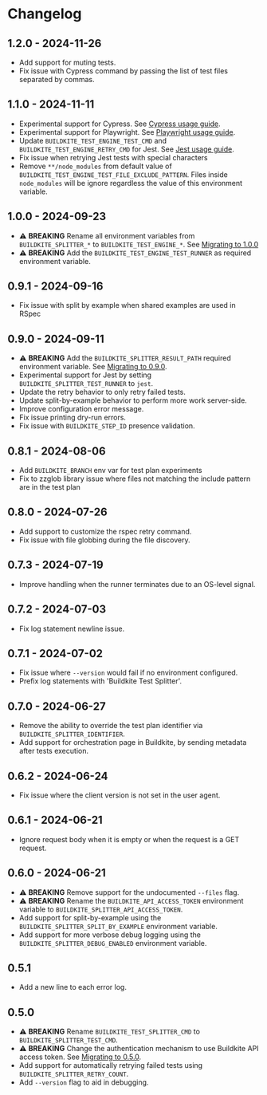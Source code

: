 # Changelog

## 1.2.0 - 2024-11-26
- Add support for muting tests.
- Fix issue with Cypress command by passing the list of test files separated by commas.

## 1.1.0 - 2024-11-11
- Experimental support for Cypress. See [Cypress usage guide](./docs/cypress.md).
- Experimental support for Playwright. See [Playwright usage guide](./docs/playwright.md).
- Update `BUILDKITE_TEST_ENGINE_TEST_CMD` and `BUILDKITE_TEST_ENGINE_RETRY_CMD` for Jest. See [Jest usage guide](./docs/jest.md).
- Fix issue when retrying Jest tests with special characters
- Remove `**/node_modules` from default value of `BUILDKITE_TEST_ENGINE_TEST_FILE_EXCLUDE_PATTERN`. Files inside `node_modules` will be ignore regardless the value of this environment variable.

## 1.0.0 - 2024-09-23
- ⚠️ **BREAKING** Rename all environment variables from `BUILDKITE_SPLITTER_*` to `BUILDKITE_TEST_ENGINE_*`. See [Migrating to 1.0.0](https://github.com/buildkite/test-splitter/tree/90b699918b11500336f8a0fce306da917fba7408?tab=readme-ov-file#migrating-to-100)
- ⚠️ **BREAKING** Add the `BUILDKITE_TEST_ENGINE_TEST_RUNNER` as required environment variable.

## 0.9.1 - 2024-09-16
- Fix issue with split by example when shared examples are used in RSpec

## 0.9.0 - 2024-09-11
- ⚠️ **BREAKING** Add the `BUILDKITE_SPLITTER_RESULT_PATH` required environment variable. See [Migrating to 0.9.0](https://github.com/buildkite/test-splitter/tree/db4cab8cd6c82392553cd80481cf75e3888c2f4c?tab=readme-ov-file#migrating-to-090).
- Experimental support for Jest by setting `BUILDKITE_SPLITTER_TEST_RUNNER` to `jest`.
- Update the retry behavior to only retry failed tests.
- Update split-by-example behavior to perform more work server-side.
- Improve configuration error message.
- Fix issue printing dry-run errors.
- Fix issue with `BUILDKITE_STEP_ID` presence validation.

## 0.8.1 - 2024-08-06
- Add `BUILDKITE_BRANCH` env var for test plan experiments
- Fix to zzglob library issue where files not matching the include pattern are in the test plan

## 0.8.0 - 2024-07-26
- Add support to customize the rspec retry command.
- Fix issue with file globbing during the file discovery.

## 0.7.3 - 2024-07-19
- Improve handling when the runner terminates due to an OS-level signal.

## 0.7.2 - 2024-07-03
- Fix log statement newline issue.

## 0.7.1 - 2024-07-02
- Fix issue where `--version` would fail if no environment configured.
- Prefix log statements with 'Buildkite Test Splitter'.

## 0.7.0 - 2024-06-27
- Remove the ability to override the test plan identifier via `BUILDKITE_SPLITTER_IDENTIFIER`.
- Add support for orchestration page in Buildkite, by sending metadata after tests execution.

## 0.6.2 - 2024-06-24
- Fix issue where the client version is not set in the user agent.

## 0.6.1 - 2024-06-21
- Ignore request body when it is empty or when the request is a GET request.

## 0.6.0 - 2024-06-21

- ⚠️ **BREAKING** Remove support for the undocumented `--files` flag.
- ⚠️ **BREAKING** Rename the `BUILDKITE_API_ACCESS_TOKEN` environment variable to `BUILDKITE_SPLITTER_API_ACCESS_TOKEN`.
- Add support for split-by-example using the `BUILDKITE_SPLITTER_SPLIT_BY_EXAMPLE` environment variable.
- Add support for more verbose debug logging using the `BUILDKITE_SPLITTER_DEBUG_ENABLED` environment variable.

## 0.5.1
- Add a new line to each error log.

## 0.5.0
- ⚠️ **BREAKING** Rename `BUILDKITE_TEST_SPLITTER_CMD` to `BUILDKITE_SPLITTER_TEST_CMD`.
- ⚠️ **BREAKING** Change the authentication mechanism to use Buildkite API access token. See [Migrating to 0.5.0](https://github.com/buildkite/test-splitter/tree/cdbbe348a0eb10bb6ca3211f2c5cd870f0dadfdd?tab=readme-ov-file#migrating-from-040).
- Add support for automatically retrying failed tests using `BUILDKITE_SPLITTER_RETRY_COUNT`.
- Add `--version` flag to aid in debugging.
